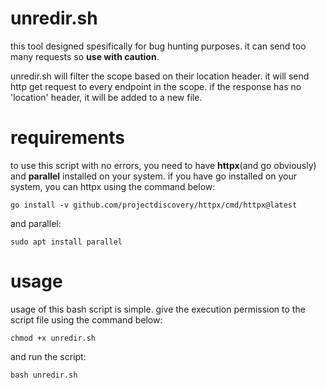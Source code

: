 # unredir.sh
this tool designed spesifically for bug hunting purposes. it can send too many requests so **use with caution**.

unredir.sh will filter the scope based on their location header. it will send http get request to every endpoint in the scope. if the response has no 'location' header, it will be added to a new file.

# requirements
to use this script with no errors, you need to have **httpx**(and go obviously) and **parallel** installed on your system. if you have go installed on your system, you can httpx using the command below:
```
go install -v github.com/projectdiscovery/httpx/cmd/httpx@latest
```
and parallel:
```
sudo apt install parallel
```
# usage
usage of this bash script is simple. give the execution permission to the script file using the command below:
```
chmod +x unredir.sh
```
and run the script:
```
bash unredir.sh
```
